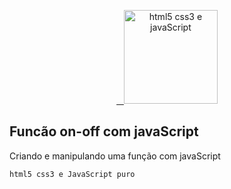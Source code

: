 <p align="center">
  <a href="https://www.w3schools.com/js/default.asp" target="_blank">
    <img alt="html5 css3 e javaScript" src="https://www.planet-source-code.com/vb/2010Redesign/images/LangugeHomePages/HTML5_CSS_JavaScript.png" width="auto" height="150px"/>
  </a>
</p>

## Funcão on-off com javaScript

Criando e manipulando uma função com javaScript

``` bash
html5 css3 e JavaScript puro
```

